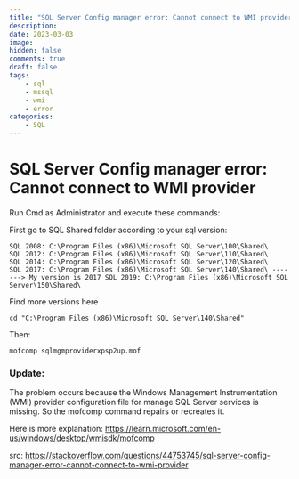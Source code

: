 ```yaml
---
title: "SQL Server Config manager error: Cannot connect to WMI provider"
description: 
date: 2023-03-03
image: 
hidden: false
comments: true
draft: false
tags:
    - sql
    - mssql
    - wmi
    - error
categories:
    - SQL
---
```


# SQL Server Config manager error: Cannot connect to WMI provider

Run Cmd as Administrator and execute these commands:

First go to SQL Shared folder according to your sql version:

```
SQL 2008: C:\Program Files (x86)\Microsoft SQL Server\100\Shared\
SQL 2012: C:\Program Files (x86)\Microsoft SQL Server\110\Shared\
SQL 2014: C:\Program Files (x86)\Microsoft SQL Server\120\Shared\
SQL 2017: C:\Program Files (x86)\Microsoft SQL Server\140\Shared\ -------> My version is 2017 SQL 2019: C:\Program Files (x86)\Microsoft SQL Server\150\Shared\
```

Find more versions here

```
cd "C:\Program Files (x86)\Microsoft SQL Server\140\Shared"
```
Then:

```
mofcomp sqlmgmproviderxpsp2up.mof
```

### Update:

The problem occurs because the Windows Management Instrumentation (WMI) provider configuration file for manage SQL Server services is missing. So the mofcomp command repairs or recreates it.

Here is more explanation: https://learn.microsoft.com/en-us/windows/desktop/wmisdk/mofcomp

src: https://stackoverflow.com/questions/44753745/sql-server-config-manager-error-cannot-connect-to-wmi-provider